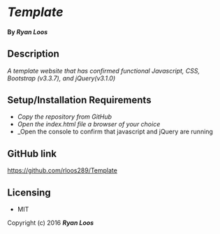 # _Template_

#### By _Ryan Loos_

## Description

_A template website that has confirmed functional Javascript, CSS, Bootstrap (v3.3.7), and jQuery(v3.1.0)_

## Setup/Installation Requirements

* _Copy the repository from GitHub_
* _Open the index.html file a browser of your choice_
* _Open the console to confirm that javascript and jQuery are running

## GitHub link
https://github.com/rloos289/Template

## Licensing

* MIT

Copyright (c) 2016 **_Ryan Loos_**
